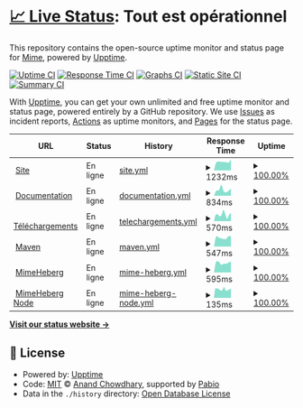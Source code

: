 # [📈 Live Status](https://status.mimedev.fr): <!--live status--> **Tout est opérationnel**

This repository contains the open-source uptime monitor and status page for [Mime](https://www.mimedev.fr), powered by [Upptime](https://github.com/upptime/upptime).

[![Uptime CI](https://github.com/Mimexe/status/workflows/Uptime%20CI/badge.svg)](https://github.com/Mimexe/status/actions?query=workflow%3A%22Uptime+CI%22)
[![Response Time CI](https://github.com/Mimexe/status/workflows/Response%20Time%20CI/badge.svg)](https://github.com/Mimexe/status/actions?query=workflow%3A%22Response+Time+CI%22)
[![Graphs CI](https://github.com/Mimexe/status/workflows/Graphs%20CI/badge.svg)](https://github.com/Mimexe/status/actions?query=workflow%3A%22Graphs+CI%22)
[![Static Site CI](https://github.com/Mimexe/status/workflows/Static%20Site%20CI/badge.svg)](https://github.com/Mimexe/status/actions?query=workflow%3A%22Static+Site+CI%22)
[![Summary CI](https://github.com/Mimexe/status/workflows/Summary%20CI/badge.svg)](https://github.com/Mimexe/status/actions?query=workflow%3A%22Summary+CI%22)

With [Upptime](https://upptime.js.org), you can get your own unlimited and free uptime monitor and status page, powered entirely by a GitHub repository. We use [Issues](https://github.com/Mimexe/status/issues) as incident reports, [Actions](https://github.com/Mimexe/status/actions) as uptime monitors, and [Pages](https://status.mimedev.fr) for the status page.

<!--start: status pages-->
<!-- This summary is generated by Upptime (https://github.com/upptime/upptime) -->
<!-- Do not edit this manually, your changes will be overwritten -->
<!-- prettier-ignore -->
| URL | Status | History | Response Time | Uptime |
| --- | ------ | ------- | ------------- | ------ |
| <img alt="" src="https://icons.duckduckgo.com/ip3/mimedev.fr.ico" height="13"> [Site](https://mimedev.fr) | En ligne | [site.yml](https://github.com/Mimexe/status/commits/HEAD/history/site.yml) | <details><summary><img alt="Response time graph" src="./graphs/site/response-time-week.png" height="20"> 1232ms</summary><br><a href="https://status.mimedev.fr/history/site"><img alt="Response time 988" src="https://img.shields.io/endpoint?url=https%3A%2F%2Fraw.githubusercontent.com%2FMimexe%2Fstatus%2FHEAD%2Fapi%2Fsite%2Fresponse-time.json"></a><br><a href="https://status.mimedev.fr/history/site"><img alt="24-hour response time 1255" src="https://img.shields.io/endpoint?url=https%3A%2F%2Fraw.githubusercontent.com%2FMimexe%2Fstatus%2FHEAD%2Fapi%2Fsite%2Fresponse-time-day.json"></a><br><a href="https://status.mimedev.fr/history/site"><img alt="7-day response time 1232" src="https://img.shields.io/endpoint?url=https%3A%2F%2Fraw.githubusercontent.com%2FMimexe%2Fstatus%2FHEAD%2Fapi%2Fsite%2Fresponse-time-week.json"></a><br><a href="https://status.mimedev.fr/history/site"><img alt="30-day response time 1036" src="https://img.shields.io/endpoint?url=https%3A%2F%2Fraw.githubusercontent.com%2FMimexe%2Fstatus%2FHEAD%2Fapi%2Fsite%2Fresponse-time-month.json"></a><br><a href="https://status.mimedev.fr/history/site"><img alt="1-year response time 988" src="https://img.shields.io/endpoint?url=https%3A%2F%2Fraw.githubusercontent.com%2FMimexe%2Fstatus%2FHEAD%2Fapi%2Fsite%2Fresponse-time-year.json"></a></details> | <details><summary><a href="https://status.mimedev.fr/history/site">100.00%</a></summary><a href="https://status.mimedev.fr/history/site"><img alt="All-time uptime 99.44%" src="https://img.shields.io/endpoint?url=https%3A%2F%2Fraw.githubusercontent.com%2FMimexe%2Fstatus%2FHEAD%2Fapi%2Fsite%2Fuptime.json"></a><br><a href="https://status.mimedev.fr/history/site"><img alt="24-hour uptime 100.00%" src="https://img.shields.io/endpoint?url=https%3A%2F%2Fraw.githubusercontent.com%2FMimexe%2Fstatus%2FHEAD%2Fapi%2Fsite%2Fuptime-day.json"></a><br><a href="https://status.mimedev.fr/history/site"><img alt="7-day uptime 100.00%" src="https://img.shields.io/endpoint?url=https%3A%2F%2Fraw.githubusercontent.com%2FMimexe%2Fstatus%2FHEAD%2Fapi%2Fsite%2Fuptime-week.json"></a><br><a href="https://status.mimedev.fr/history/site"><img alt="30-day uptime 99.16%" src="https://img.shields.io/endpoint?url=https%3A%2F%2Fraw.githubusercontent.com%2FMimexe%2Fstatus%2FHEAD%2Fapi%2Fsite%2Fuptime-month.json"></a><br><a href="https://status.mimedev.fr/history/site"><img alt="1-year uptime 99.44%" src="https://img.shields.io/endpoint?url=https%3A%2F%2Fraw.githubusercontent.com%2FMimexe%2Fstatus%2FHEAD%2Fapi%2Fsite%2Fuptime-year.json"></a></details>
| <img alt="" src="https://icons.duckduckgo.com/ip3/docs.mimedev.fr.ico" height="13"> [Documentation](https://docs.mimedev.fr) | En ligne | [documentation.yml](https://github.com/Mimexe/status/commits/HEAD/history/documentation.yml) | <details><summary><img alt="Response time graph" src="./graphs/documentation/response-time-week.png" height="20"> 834ms</summary><br><a href="https://status.mimedev.fr/history/documentation"><img alt="Response time 696" src="https://img.shields.io/endpoint?url=https%3A%2F%2Fraw.githubusercontent.com%2FMimexe%2Fstatus%2FHEAD%2Fapi%2Fdocumentation%2Fresponse-time.json"></a><br><a href="https://status.mimedev.fr/history/documentation"><img alt="24-hour response time 814" src="https://img.shields.io/endpoint?url=https%3A%2F%2Fraw.githubusercontent.com%2FMimexe%2Fstatus%2FHEAD%2Fapi%2Fdocumentation%2Fresponse-time-day.json"></a><br><a href="https://status.mimedev.fr/history/documentation"><img alt="7-day response time 834" src="https://img.shields.io/endpoint?url=https%3A%2F%2Fraw.githubusercontent.com%2FMimexe%2Fstatus%2FHEAD%2Fapi%2Fdocumentation%2Fresponse-time-week.json"></a><br><a href="https://status.mimedev.fr/history/documentation"><img alt="30-day response time 658" src="https://img.shields.io/endpoint?url=https%3A%2F%2Fraw.githubusercontent.com%2FMimexe%2Fstatus%2FHEAD%2Fapi%2Fdocumentation%2Fresponse-time-month.json"></a><br><a href="https://status.mimedev.fr/history/documentation"><img alt="1-year response time 696" src="https://img.shields.io/endpoint?url=https%3A%2F%2Fraw.githubusercontent.com%2FMimexe%2Fstatus%2FHEAD%2Fapi%2Fdocumentation%2Fresponse-time-year.json"></a></details> | <details><summary><a href="https://status.mimedev.fr/history/documentation">100.00%</a></summary><a href="https://status.mimedev.fr/history/documentation"><img alt="All-time uptime 99.39%" src="https://img.shields.io/endpoint?url=https%3A%2F%2Fraw.githubusercontent.com%2FMimexe%2Fstatus%2FHEAD%2Fapi%2Fdocumentation%2Fuptime.json"></a><br><a href="https://status.mimedev.fr/history/documentation"><img alt="24-hour uptime 100.00%" src="https://img.shields.io/endpoint?url=https%3A%2F%2Fraw.githubusercontent.com%2FMimexe%2Fstatus%2FHEAD%2Fapi%2Fdocumentation%2Fuptime-day.json"></a><br><a href="https://status.mimedev.fr/history/documentation"><img alt="7-day uptime 100.00%" src="https://img.shields.io/endpoint?url=https%3A%2F%2Fraw.githubusercontent.com%2FMimexe%2Fstatus%2FHEAD%2Fapi%2Fdocumentation%2Fuptime-week.json"></a><br><a href="https://status.mimedev.fr/history/documentation"><img alt="30-day uptime 99.11%" src="https://img.shields.io/endpoint?url=https%3A%2F%2Fraw.githubusercontent.com%2FMimexe%2Fstatus%2FHEAD%2Fapi%2Fdocumentation%2Fuptime-month.json"></a><br><a href="https://status.mimedev.fr/history/documentation"><img alt="1-year uptime 99.39%" src="https://img.shields.io/endpoint?url=https%3A%2F%2Fraw.githubusercontent.com%2FMimexe%2Fstatus%2FHEAD%2Fapi%2Fdocumentation%2Fuptime-year.json"></a></details>
| <img alt="" src="https://icons.duckduckgo.com/ip3/dl.mimedev.fr.ico" height="13"> [Téléchargements](https://dl.mimedev.fr) | En ligne | [telechargements.yml](https://github.com/Mimexe/status/commits/HEAD/history/telechargements.yml) | <details><summary><img alt="Response time graph" src="./graphs/telechargements/response-time-week.png" height="20"> 570ms</summary><br><a href="https://status.mimedev.fr/history/telechargements"><img alt="Response time 552" src="https://img.shields.io/endpoint?url=https%3A%2F%2Fraw.githubusercontent.com%2FMimexe%2Fstatus%2FHEAD%2Fapi%2Ftelechargements%2Fresponse-time.json"></a><br><a href="https://status.mimedev.fr/history/telechargements"><img alt="24-hour response time 634" src="https://img.shields.io/endpoint?url=https%3A%2F%2Fraw.githubusercontent.com%2FMimexe%2Fstatus%2FHEAD%2Fapi%2Ftelechargements%2Fresponse-time-day.json"></a><br><a href="https://status.mimedev.fr/history/telechargements"><img alt="7-day response time 570" src="https://img.shields.io/endpoint?url=https%3A%2F%2Fraw.githubusercontent.com%2FMimexe%2Fstatus%2FHEAD%2Fapi%2Ftelechargements%2Fresponse-time-week.json"></a><br><a href="https://status.mimedev.fr/history/telechargements"><img alt="30-day response time 558" src="https://img.shields.io/endpoint?url=https%3A%2F%2Fraw.githubusercontent.com%2FMimexe%2Fstatus%2FHEAD%2Fapi%2Ftelechargements%2Fresponse-time-month.json"></a><br><a href="https://status.mimedev.fr/history/telechargements"><img alt="1-year response time 552" src="https://img.shields.io/endpoint?url=https%3A%2F%2Fraw.githubusercontent.com%2FMimexe%2Fstatus%2FHEAD%2Fapi%2Ftelechargements%2Fresponse-time-year.json"></a></details> | <details><summary><a href="https://status.mimedev.fr/history/telechargements">100.00%</a></summary><a href="https://status.mimedev.fr/history/telechargements"><img alt="All-time uptime 99.44%" src="https://img.shields.io/endpoint?url=https%3A%2F%2Fraw.githubusercontent.com%2FMimexe%2Fstatus%2FHEAD%2Fapi%2Ftelechargements%2Fuptime.json"></a><br><a href="https://status.mimedev.fr/history/telechargements"><img alt="24-hour uptime 100.00%" src="https://img.shields.io/endpoint?url=https%3A%2F%2Fraw.githubusercontent.com%2FMimexe%2Fstatus%2FHEAD%2Fapi%2Ftelechargements%2Fuptime-day.json"></a><br><a href="https://status.mimedev.fr/history/telechargements"><img alt="7-day uptime 100.00%" src="https://img.shields.io/endpoint?url=https%3A%2F%2Fraw.githubusercontent.com%2FMimexe%2Fstatus%2FHEAD%2Fapi%2Ftelechargements%2Fuptime-week.json"></a><br><a href="https://status.mimedev.fr/history/telechargements"><img alt="30-day uptime 99.16%" src="https://img.shields.io/endpoint?url=https%3A%2F%2Fraw.githubusercontent.com%2FMimexe%2Fstatus%2FHEAD%2Fapi%2Ftelechargements%2Fuptime-month.json"></a><br><a href="https://status.mimedev.fr/history/telechargements"><img alt="1-year uptime 99.44%" src="https://img.shields.io/endpoint?url=https%3A%2F%2Fraw.githubusercontent.com%2FMimexe%2Fstatus%2FHEAD%2Fapi%2Ftelechargements%2Fuptime-year.json"></a></details>
| <img alt="" src="https://icons.duckduckgo.com/ip3/repo.mimedev.fr.ico" height="13"> [Maven](https://repo.mimedev.fr) | En ligne | [maven.yml](https://github.com/Mimexe/status/commits/HEAD/history/maven.yml) | <details><summary><img alt="Response time graph" src="./graphs/maven/response-time-week.png" height="20"> 547ms</summary><br><a href="https://status.mimedev.fr/history/maven"><img alt="Response time 559" src="https://img.shields.io/endpoint?url=https%3A%2F%2Fraw.githubusercontent.com%2FMimexe%2Fstatus%2FHEAD%2Fapi%2Fmaven%2Fresponse-time.json"></a><br><a href="https://status.mimedev.fr/history/maven"><img alt="24-hour response time 600" src="https://img.shields.io/endpoint?url=https%3A%2F%2Fraw.githubusercontent.com%2FMimexe%2Fstatus%2FHEAD%2Fapi%2Fmaven%2Fresponse-time-day.json"></a><br><a href="https://status.mimedev.fr/history/maven"><img alt="7-day response time 547" src="https://img.shields.io/endpoint?url=https%3A%2F%2Fraw.githubusercontent.com%2FMimexe%2Fstatus%2FHEAD%2Fapi%2Fmaven%2Fresponse-time-week.json"></a><br><a href="https://status.mimedev.fr/history/maven"><img alt="30-day response time 541" src="https://img.shields.io/endpoint?url=https%3A%2F%2Fraw.githubusercontent.com%2FMimexe%2Fstatus%2FHEAD%2Fapi%2Fmaven%2Fresponse-time-month.json"></a><br><a href="https://status.mimedev.fr/history/maven"><img alt="1-year response time 559" src="https://img.shields.io/endpoint?url=https%3A%2F%2Fraw.githubusercontent.com%2FMimexe%2Fstatus%2FHEAD%2Fapi%2Fmaven%2Fresponse-time-year.json"></a></details> | <details><summary><a href="https://status.mimedev.fr/history/maven">100.00%</a></summary><a href="https://status.mimedev.fr/history/maven"><img alt="All-time uptime 99.44%" src="https://img.shields.io/endpoint?url=https%3A%2F%2Fraw.githubusercontent.com%2FMimexe%2Fstatus%2FHEAD%2Fapi%2Fmaven%2Fuptime.json"></a><br><a href="https://status.mimedev.fr/history/maven"><img alt="24-hour uptime 100.00%" src="https://img.shields.io/endpoint?url=https%3A%2F%2Fraw.githubusercontent.com%2FMimexe%2Fstatus%2FHEAD%2Fapi%2Fmaven%2Fuptime-day.json"></a><br><a href="https://status.mimedev.fr/history/maven"><img alt="7-day uptime 100.00%" src="https://img.shields.io/endpoint?url=https%3A%2F%2Fraw.githubusercontent.com%2FMimexe%2Fstatus%2FHEAD%2Fapi%2Fmaven%2Fuptime-week.json"></a><br><a href="https://status.mimedev.fr/history/maven"><img alt="30-day uptime 99.16%" src="https://img.shields.io/endpoint?url=https%3A%2F%2Fraw.githubusercontent.com%2FMimexe%2Fstatus%2FHEAD%2Fapi%2Fmaven%2Fuptime-month.json"></a><br><a href="https://status.mimedev.fr/history/maven"><img alt="1-year uptime 99.44%" src="https://img.shields.io/endpoint?url=https%3A%2F%2Fraw.githubusercontent.com%2FMimexe%2Fstatus%2FHEAD%2Fapi%2Fmaven%2Fuptime-year.json"></a></details>
| <img alt="" src="https://icons.duckduckgo.com/ip3/panel.mimedev.fr.ico" height="13"> [MimeHeberg](https://panel.mimedev.fr) | En ligne | [mime-heberg.yml](https://github.com/Mimexe/status/commits/HEAD/history/mime-heberg.yml) | <details><summary><img alt="Response time graph" src="./graphs/mime-heberg/response-time-week.png" height="20"> 595ms</summary><br><a href="https://status.mimedev.fr/history/mime-heberg"><img alt="Response time 610" src="https://img.shields.io/endpoint?url=https%3A%2F%2Fraw.githubusercontent.com%2FMimexe%2Fstatus%2FHEAD%2Fapi%2Fmime-heberg%2Fresponse-time.json"></a><br><a href="https://status.mimedev.fr/history/mime-heberg"><img alt="24-hour response time 693" src="https://img.shields.io/endpoint?url=https%3A%2F%2Fraw.githubusercontent.com%2FMimexe%2Fstatus%2FHEAD%2Fapi%2Fmime-heberg%2Fresponse-time-day.json"></a><br><a href="https://status.mimedev.fr/history/mime-heberg"><img alt="7-day response time 595" src="https://img.shields.io/endpoint?url=https%3A%2F%2Fraw.githubusercontent.com%2FMimexe%2Fstatus%2FHEAD%2Fapi%2Fmime-heberg%2Fresponse-time-week.json"></a><br><a href="https://status.mimedev.fr/history/mime-heberg"><img alt="30-day response time 593" src="https://img.shields.io/endpoint?url=https%3A%2F%2Fraw.githubusercontent.com%2FMimexe%2Fstatus%2FHEAD%2Fapi%2Fmime-heberg%2Fresponse-time-month.json"></a><br><a href="https://status.mimedev.fr/history/mime-heberg"><img alt="1-year response time 610" src="https://img.shields.io/endpoint?url=https%3A%2F%2Fraw.githubusercontent.com%2FMimexe%2Fstatus%2FHEAD%2Fapi%2Fmime-heberg%2Fresponse-time-year.json"></a></details> | <details><summary><a href="https://status.mimedev.fr/history/mime-heberg">100.00%</a></summary><a href="https://status.mimedev.fr/history/mime-heberg"><img alt="All-time uptime 99.61%" src="https://img.shields.io/endpoint?url=https%3A%2F%2Fraw.githubusercontent.com%2FMimexe%2Fstatus%2FHEAD%2Fapi%2Fmime-heberg%2Fuptime.json"></a><br><a href="https://status.mimedev.fr/history/mime-heberg"><img alt="24-hour uptime 100.00%" src="https://img.shields.io/endpoint?url=https%3A%2F%2Fraw.githubusercontent.com%2FMimexe%2Fstatus%2FHEAD%2Fapi%2Fmime-heberg%2Fuptime-day.json"></a><br><a href="https://status.mimedev.fr/history/mime-heberg"><img alt="7-day uptime 100.00%" src="https://img.shields.io/endpoint?url=https%3A%2F%2Fraw.githubusercontent.com%2FMimexe%2Fstatus%2FHEAD%2Fapi%2Fmime-heberg%2Fuptime-week.json"></a><br><a href="https://status.mimedev.fr/history/mime-heberg"><img alt="30-day uptime 99.16%" src="https://img.shields.io/endpoint?url=https%3A%2F%2Fraw.githubusercontent.com%2FMimexe%2Fstatus%2FHEAD%2Fapi%2Fmime-heberg%2Fuptime-month.json"></a><br><a href="https://status.mimedev.fr/history/mime-heberg"><img alt="1-year uptime 99.61%" src="https://img.shields.io/endpoint?url=https%3A%2F%2Fraw.githubusercontent.com%2FMimexe%2Fstatus%2FHEAD%2Fapi%2Fmime-heberg%2Fuptime-year.json"></a></details>
| <img alt="" src="https://icons.duckduckgo.com/ip3/null.ico" height="13"> [MimeHeberg Node](node.mimedev.fr) | En ligne | [mime-heberg-node.yml](https://github.com/Mimexe/status/commits/HEAD/history/mime-heberg-node.yml) | <details><summary><img alt="Response time graph" src="./graphs/mime-heberg-node/response-time-week.png" height="20"> 135ms</summary><br><a href="https://status.mimedev.fr/history/mime-heberg-node"><img alt="Response time 136" src="https://img.shields.io/endpoint?url=https%3A%2F%2Fraw.githubusercontent.com%2FMimexe%2Fstatus%2FHEAD%2Fapi%2Fmime-heberg-node%2Fresponse-time.json"></a><br><a href="https://status.mimedev.fr/history/mime-heberg-node"><img alt="24-hour response time 161" src="https://img.shields.io/endpoint?url=https%3A%2F%2Fraw.githubusercontent.com%2FMimexe%2Fstatus%2FHEAD%2Fapi%2Fmime-heberg-node%2Fresponse-time-day.json"></a><br><a href="https://status.mimedev.fr/history/mime-heberg-node"><img alt="7-day response time 135" src="https://img.shields.io/endpoint?url=https%3A%2F%2Fraw.githubusercontent.com%2FMimexe%2Fstatus%2FHEAD%2Fapi%2Fmime-heberg-node%2Fresponse-time-week.json"></a><br><a href="https://status.mimedev.fr/history/mime-heberg-node"><img alt="30-day response time 139" src="https://img.shields.io/endpoint?url=https%3A%2F%2Fraw.githubusercontent.com%2FMimexe%2Fstatus%2FHEAD%2Fapi%2Fmime-heberg-node%2Fresponse-time-month.json"></a><br><a href="https://status.mimedev.fr/history/mime-heberg-node"><img alt="1-year response time 136" src="https://img.shields.io/endpoint?url=https%3A%2F%2Fraw.githubusercontent.com%2FMimexe%2Fstatus%2FHEAD%2Fapi%2Fmime-heberg-node%2Fresponse-time-year.json"></a></details> | <details><summary><a href="https://status.mimedev.fr/history/mime-heberg-node">100.00%</a></summary><a href="https://status.mimedev.fr/history/mime-heberg-node"><img alt="All-time uptime 99.58%" src="https://img.shields.io/endpoint?url=https%3A%2F%2Fraw.githubusercontent.com%2FMimexe%2Fstatus%2FHEAD%2Fapi%2Fmime-heberg-node%2Fuptime.json"></a><br><a href="https://status.mimedev.fr/history/mime-heberg-node"><img alt="24-hour uptime 100.00%" src="https://img.shields.io/endpoint?url=https%3A%2F%2Fraw.githubusercontent.com%2FMimexe%2Fstatus%2FHEAD%2Fapi%2Fmime-heberg-node%2Fuptime-day.json"></a><br><a href="https://status.mimedev.fr/history/mime-heberg-node"><img alt="7-day uptime 100.00%" src="https://img.shields.io/endpoint?url=https%3A%2F%2Fraw.githubusercontent.com%2FMimexe%2Fstatus%2FHEAD%2Fapi%2Fmime-heberg-node%2Fuptime-week.json"></a><br><a href="https://status.mimedev.fr/history/mime-heberg-node"><img alt="30-day uptime 99.08%" src="https://img.shields.io/endpoint?url=https%3A%2F%2Fraw.githubusercontent.com%2FMimexe%2Fstatus%2FHEAD%2Fapi%2Fmime-heberg-node%2Fuptime-month.json"></a><br><a href="https://status.mimedev.fr/history/mime-heberg-node"><img alt="1-year uptime 99.58%" src="https://img.shields.io/endpoint?url=https%3A%2F%2Fraw.githubusercontent.com%2FMimexe%2Fstatus%2FHEAD%2Fapi%2Fmime-heberg-node%2Fuptime-year.json"></a></details>

<!--end: status pages-->

[**Visit our status website →**](https://status.mimedev.fr)

## 📄 License

- Powered by: [Upptime](https://github.com/upptime/upptime)
- Code: [MIT](./LICENSE) © [Anand Chowdhary](https://anandchowdhary.com), supported by [Pabio](https://pabio.com)
- Data in the `./history` directory: [Open Database License](https://opendatacommons.org/licenses/odbl/1-0/)
